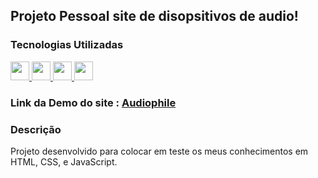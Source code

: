 ## Projeto Pessoal site de disopsitivos de audio!
  
### Tecnologias Utilizadas

<div>
  <a href="https://github.com/GustavoCMonteiro">
    <img height="30em" src="https://img.shields.io/badge/HTML5-E34F26?style=for-the-badge&logo=html5&logoColor=white"/>
    <img height="30em" src="https://img.shields.io/badge/CSS3-1572B6?style=for-the-badge&logo=css3&logoColor=white"/>
     <img height="30m" src="https://img.shields.io/badge/JavaScript-323330?style=for-the-badge&logo=javascript&logoColor=F7DF1E"/>
    <img height="30em" src="https://img.shields.io/badge/Figma-F24E1E?style=for-the-badge&logo=figma&logoColor=white"/>
  </a>
</div>  
  
 ### Link da Demo do site : [Audiophile](https://gustavocmonteiro.github.io/audiophile/)
 
 ### Descrição
 
 Projeto desenvolvido para colocar em teste os meus conhecimentos em HTML, CSS, e JavaScript.
